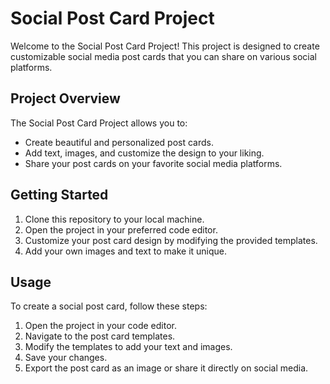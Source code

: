 # Social Post Card Project

Welcome to the Social Post Card Project! This project is designed to create customizable social media post cards that you can share on various social platforms.

## Project Overview

The Social Post Card Project allows you to:

- Create beautiful and personalized post cards.
- Add text, images, and customize the design to your liking.
- Share your post cards on your favorite social media platforms.

## Getting Started

1. Clone this repository to your local machine.
2. Open the project in your preferred code editor.
3. Customize your post card design by modifying the provided templates.
4. Add your own images and text to make it unique.

## Usage

To create a social post card, follow these steps:

1. Open the project in your code editor.
2. Navigate to the post card templates.
3. Modify the templates to add your text and images.
4. Save your changes.
5. Export the post card as an image or share it directly on social media.
